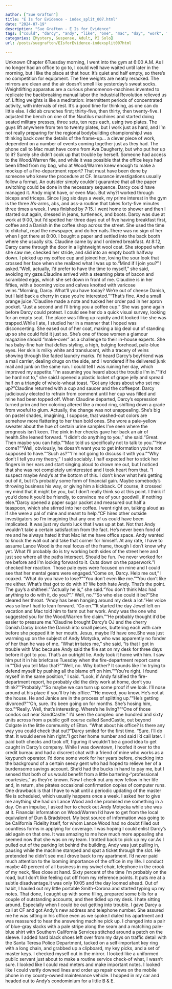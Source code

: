 ```yaml
---

author: ["Sue Grafton"]
title: "E Is for Evidence - index_split_007.html"
date: "2024-07-19"
description: "Sue Grafton - E Is for Evidence"
tags: ["could", "darcy", "andy", "like", "one", "mac", "day", "work", "got", "office", "well", "time", "back", "claudine", "said", "maybe", "little", "three", "done", "coffee", "probably", "half", "u", "started", "set"]
categories: [Mystery, Suspense, Adult, PI Solo]
url: /posts/suegrafton/EIsforEvidence-indexsplit007html

---
```



Unknown
Chapter 6Tuesday morning, I went into the gym at 6:00 A.M. As I no longer had an office to go to, I could well have waited until later in the morning, but I like the place at that hour. It’s quiet and half empty, so there’s no competition for equipment. The free weights are neatly reracked. The mirrors are clean and the air doesn’t smell like yesterday’s sweat socks. Weightlifting apparatus are a curious phenomenon-machines invented to replicate the backbreaking manual labor the Industrial Revolution relieved us of. Lifting weights is like a meditation: intermittent periods of concentrated activity, with intervals of rest. It’s a good time for thinking, as one can do little else. I did ab crunches first; thirty-five, then thirty, then twenty-five. I adjusted the bench on one of the Nautilus machines and started doing seated military presses, three sets, ten reps each, using two plates. The guys lift anywhere from ten to twenty plates, but I work just as hard, and I’m not really preparing for the regional bodybuilding championship.I was thinking back over the details of the frame-up... a clever piece of work, dependent on a number of events coming together just as they had. The phone call to Mac must have come from Ava Daugherty, but who put her up to it? Surely she didn’t cook up that trouble by herself. Someone had access to the Wood/Warren file, and while it was possible that the office keys had been lifted from my bag, who at Wood/Warren knew enough to make a mockup of a fire-department report? That must have been done by someone who knew the procedure at CF. Insurance investigations usually follow a format. An outsider simply couldn’t guarantee that all the paper switching could be done in the necessary sequence. Darcy could have managed it. Andy might have, or even Mac. But why?I worked through biceps and triceps. Since I jog six days a week, my prime interest in the gym is the three A’s-arms, abs, and ass-a routine that takes forty-five minutes three times a week. I was finished by 7:15. I went home to shower and then I started out again, dressed in jeans, turtleneck, and boots. Darcy was due at work at 9:00, but I’d spotted her three days out of five having breakfast first, coffee and a Danish in the coffee shop across the street. She used the time to chitchat, read the newspaper, and do her nails.There was no sign of her when I got there at 8:00. I bought a paper and settled into the back booth where she usually sits. Claudine came by and I ordered breakfast. At 8:12, Darcy came through the door in a lightweight wool coat. She stopped when she saw me, checked her stride, and slid into an empty booth halfway down. I picked up my coffee cup and joined her, loving the sour look that crossed her face when she realized what I was up to.“Mind if I join you?” I asked.“Well, actually, I’d prefer to have the time to myself,” she said, avoiding my gaze.Claudine arrived with a steaming plate of bacon and scrambled eggs, which she set down in front of me. Claudine is in her fifties, with a booming voice and calves knotted with varicose veins.“Morning, Darcy. What’ll you have today? We’re out of cheese Danish, but I laid back a cherry in case you’re interested.”“That’s fine. And a small orange juice.”Claudine made a note and tucked her order pad in her apron pocket. “Just a second and I’ll bring you a coffee cup.” She was gone again before Darcy could protest. I could see her do a quick visual survey, looking for an empty seat. The place was filling up rapidly and it looked like she was trapped.While I ate, I studied her in a manner that I hoped was disconcerting. She eased out of her coat, making a big deal out of standing up so she could fold it just so. She’s one of those women a glamour magazine should “make-over” as a challenge to their in-house experts. She has baby-fine hair that defies styling, a high, bulging forehead, pale-blue eyes. Her skin is milky white and translucent, with a tracery of veins showing through like faded laundry marks. I’d heard Darcy’s boyfriend was a mail carrier, dealing drugs on the side, and I wondered if he delivered junk mail and junk on the same run. I could tell I was ruining her day, which improved my appetite.“I’m assuming you heard about the trouble I’m in.”“It’d be hard not to,” she said.I opened a plastic locket of grape jelly and spread half on a triangle of whole-wheat toast. “Got any ideas about who set me up?”Claudine returned with a cup and saucer and the coffeepot. Darcy judiciously elected to refrain from comment until her cup was filled and mine had been topped off. When Claudine departed, Darcy’s expression turned prim and her coloring altered like a mood ring, shifting down a grade from woeful to glum. Actually, the change was not unappealing. She’s big on pastel shades, imagining, I suppose, that washed-out colors are somehow more flattering to her than bold ones. She wore a pale-yellow sweater about the hue of certain urine samples I’ve seen where the prognosis isn’t keen. The pink in her cheeks gave her back an air of health.She leaned forward. “I didn’t do anything to you,” she said.“Great. Then maybe you can help.”“Mac told us specifically not to talk to you.”“How come?”“Well, obviously, he doesn’t want you to get information you’re not supposed to have.”“Such as?”“I’m not going to discuss it with you.”“Why don’t I tell you my theory,” I said sociably. I half expected her to stick her fingers in her ears and start singing aloud to drown me out, but I noticed that she was not completely uninterested and I took heart from that. “I suspect maybe Andy’s at the bottom of this. I don’t know what he’s getting out of it, but it’s probably some form of financial gain. Maybe somebody’s throwing business his way, or giving him a kickback. Of course, it crossed my mind that it might be you, but I don’t really think so at this point. I think if you’d done it you’d be friendly, to convince me of your goodwill, if nothing else.”Darcy opened a paper sugar packet and measured out half a teaspoon, which she stirred into her coffee. I went right on, talking aloud as if she were a pal of mine and meant to help.“CF hires other outside investigators so I’m imagining that any one of us could have been implicated. It was just my dumb luck that I was up at bat. Not that Andy wouldn’t take a certain satisfaction from the fact. He’s never been fond of me and he always hated it that Mac let me have office space. Andy wanted to knock the wall out and take that corner for himself. At any rate, I have to assume Lance Wood is the real focus of the frame, though I don’t know why yet. What I’ll probably do is try working both sides of the street here and just see where all the paths intersect. Should be fun. I’ve never worked for me before and I’m looking forward to it. Cuts down on the paperwork.”I checked her reaction. Those pale eyes were focused on mine and I could see that her mental gears were engaged.“Come on, Darcy. Help me out,” I coaxed. “What do you have to lose?”“You don’t even like me.”“You don’t like me either. What’s that got to do with it? We both hate Andy. That’s the point. The guy’s a shitheel.”“Actually he is,” she said.“You don’t think Mac had anything to do with it, do you?”.” Well, no.”“So who else could it be?”She cleared her throat. “Andy has been hanging around my desk a lot.”Her voice was so low I had to lean forward. “Go on.”“It started the day Jewel left on vacation and Mac told him to farm out her work. Andy was the one who suggested you for the Wood/Warren fire claim.”“He probably thought it’d be easier to pressure me.”Claudine brought Darcy’s OJ and the cherry Danish.Darcy broke the Danish into small pieces, buttering each with care before she popped it in her mouth. Jesus, maybe I’d have one.She was just warming up on the subject of Andy Motycka, who was apparently no fonder of her than he was of me. “What irritates me,” she said, “is that I got in trouble with Mac because Andy said the file sat on my desk for three days before it got to you. That’s an outright lie. Andy took it home with him. I saw him put it in his briefcase Tuesday when the fire-department report came in.”“Did you tell Mac that?”“Well, no. Why bother? It sounds like I’m trying to defend myself by pushing all the blame off on him.”“You’re right. I found myself in the same position,” I said. “Look, if Andy falsified the fire-department report, he probably did the dirty work at home, don’t you think?”“Probably.”“So maybe we can turn up some proof if we look. I’ll nose around at his place if you’ll try his office.”“He moved, you know. He’s not at the house. He and Janice are in the process of splitting up.”“He’s getting divorced?”“Oh, sure. It’s been going on for months. She’s hosing him, too.”“Really. Well, that’s interesting. Where’s he living?”“One of those condos out near SandCastle.” I’d seen the complex: one hundred and sixty units across from a public golf course called SandCastle, out beyond Colgate in the little community of Elton. “What about his office? Is there any way you could check that out?”Darcy smiled for the first time. “Sure. I’ll do that. It would serve him right.”I got her home number and said I’d call later. I paid both checks and took off, figuring it wouldn’t be a good idea to get caught in Darcy’s company. While I was downtown, I hoofed it over to the credit bureau and had a discreet chat with a friend of mine who works as a keypunch operator. I’d done some work for her years before, checking into the background of a certain seedy gent who had hoped to relieve her of a burdensome savings account. She’d had the bucks in hand to pay me, but I sensed that both of us would benefit from a little bartering-“professional courtesies,” as they’re known. Now I check out any new fellow in her life and, in return, she pirates occasional confirmation copies of computer runs. One drawback is that I have to wait until a periodic updating of the master file is scheduled, which usually happens once a week. I asked her to give me anything she had on Lance Wood and she promised me something in a day. On an impulse, I asked her to check out Andy Motycka while she was at it. Financial information on Wood/Warren I’d have to get from the local equivalent of Dun & Bradstreet. My best source of information was going to be California Fidelity itself, for whom Lance Wood had no doubt filled out countless forms in applying for coverage. I was hoping I could enlist Darcy’s aid again on that one. It was amazing to me how much more appealing she seemed now that she was on my team. I trotted back to pick up my car.As I pulled out of the parking lot behind the building, Andy was just pulling in, pausing while the machine stamped and spat a ticket through the slot. He pretended he didn’t see me.I drove back to my apartment. I’d never paid much attention to the looming importance of the office in my life. I conduct maybe 40 percent of all business in my swivel chair, telephone in the crook of my neck, files close at hand. Sixty percent of the time I’m probably on the road, but I don’t like feeling cut off from my reference points. It puts me at a subtle disadvantage.It was only 10:05 and the day loomed ahead. Out of habit, I hauled out my little portable Smith-Corona and started typing up my notes. That done, I caught up with some filing, prepared some bills for a couple of outstanding accounts, and then tidied up my desk. I hate sitting around. Especially when I could be out getting into trouble. I gave Darcy a call at CF and got Andy’s new address and telephone number. She assured me he was sitting in his office even as we spoke.I dialed his apartment and was reassured to hear the answering machine pick up. I changed into a pair of blue-gray slacks with a pale stripe along the seam and a matching pale-blue shirt with Southern California Services stitched around a patch on the sleeve. I added hard black shoes left over from my days on traffic detail with the Santa Teresa Police Department, tacked on a self-important key ring with a long chain, and grabbed up a clipboard, my key picks, and a set of master keys. I checked myself out in the mirror. I looked like a uniformed public servant just about to make a routine service check-of what, I wasn’t sure. I looked like I could read meters and make important notes. I looked like I could verify downed lines and order up repair crews on the mobile phone in my county-owned maintenance vehicle. I hopped in my car and headed out to Andy’s condominium for a little B & E.
